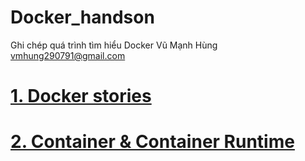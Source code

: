 # Docker_handson
Ghi chép quá trình tìm hiểu Docker
Vũ Mạnh Hùng
vmhung290791@gmail.com
# [1. Docker stories](./Docker_stories.md)
# [2. Container & Container Runtime](./container.md)

